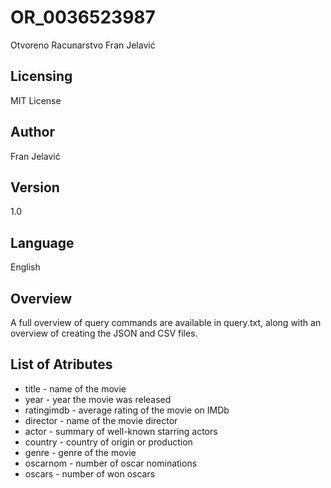# OR_0036523987
 Otvoreno Racunarstvo Fran Jelavić
 
 ## Licensing
 MIT License

 ## Author
 Fran Jelavić

 ## Version
 1.0
 ## Language
 English
 
 ## Overview
 A full overview of query commands are available in query.txt, along with an overview of creating the JSON and CSV files.
 

 ## List of Atributes
 * title - name of the movie
 * year - year the movie was released
 * ratingimdb - average rating of the movie on IMDb
 * director - name of the movie director
 * actor - summary of well-known starring actors
 * country - country of origin or production
 * genre - genre of the movie
 * oscarnom - number of oscar nominations
 * oscars - number of won oscars

 